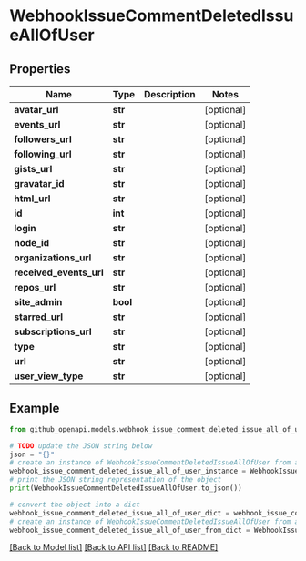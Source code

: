 # WebhookIssueCommentDeletedIssueAllOfUser


## Properties

Name | Type | Description | Notes
------------ | ------------- | ------------- | -------------
**avatar_url** | **str** |  | [optional] 
**events_url** | **str** |  | [optional] 
**followers_url** | **str** |  | [optional] 
**following_url** | **str** |  | [optional] 
**gists_url** | **str** |  | [optional] 
**gravatar_id** | **str** |  | [optional] 
**html_url** | **str** |  | [optional] 
**id** | **int** |  | [optional] 
**login** | **str** |  | [optional] 
**node_id** | **str** |  | [optional] 
**organizations_url** | **str** |  | [optional] 
**received_events_url** | **str** |  | [optional] 
**repos_url** | **str** |  | [optional] 
**site_admin** | **bool** |  | [optional] 
**starred_url** | **str** |  | [optional] 
**subscriptions_url** | **str** |  | [optional] 
**type** | **str** |  | [optional] 
**url** | **str** |  | [optional] 
**user_view_type** | **str** |  | [optional] 

## Example

```python
from github_openapi.models.webhook_issue_comment_deleted_issue_all_of_user import WebhookIssueCommentDeletedIssueAllOfUser

# TODO update the JSON string below
json = "{}"
# create an instance of WebhookIssueCommentDeletedIssueAllOfUser from a JSON string
webhook_issue_comment_deleted_issue_all_of_user_instance = WebhookIssueCommentDeletedIssueAllOfUser.from_json(json)
# print the JSON string representation of the object
print(WebhookIssueCommentDeletedIssueAllOfUser.to_json())

# convert the object into a dict
webhook_issue_comment_deleted_issue_all_of_user_dict = webhook_issue_comment_deleted_issue_all_of_user_instance.to_dict()
# create an instance of WebhookIssueCommentDeletedIssueAllOfUser from a dict
webhook_issue_comment_deleted_issue_all_of_user_from_dict = WebhookIssueCommentDeletedIssueAllOfUser.from_dict(webhook_issue_comment_deleted_issue_all_of_user_dict)
```
[[Back to Model list]](../README.md#documentation-for-models) [[Back to API list]](../README.md#documentation-for-api-endpoints) [[Back to README]](../README.md)


